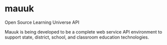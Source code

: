 # mauuk
Open Source Learning Universe API

Mauuk is being developed to be a complete web service API environment to support state, district, school, and classroom education technologies.
